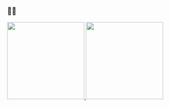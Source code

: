 ### 👋👋

<link rel="stylesheet" href="https://cdn.jsdelivr.net/gh/devicons/devicon@latest/devicon.min.css">

<div>
  <a href="https://github.com/LucasCelestino">
  <img height="180em" src="https://github-readme-stats.vercel.app/api?username=LucasCelestino&show_icons=true&theme=midnight-purple&include_all_commits=true&count_private=true"/>
  <img height="180em" src="https://github-readme-stats.vercel.app/api/top-langs/?username=LucasCelestino&layout=compact&langs_count=7&theme=midnight-purple"/>
</div>
